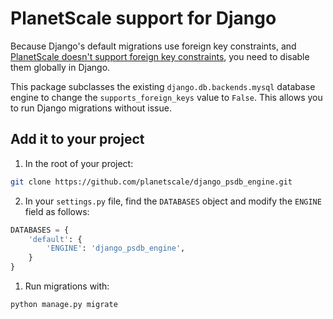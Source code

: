 # PlanetScale support for Django

Because Django's default migrations use foreign key constraints, and [PlanetScale doesn't support foreign key constraints](https://docs.planetscale.com/learn/operating-without-foreign-key-constraints), you need to disable them globally in Django.

This package subclasses the existing `django.db.backends.mysql` database engine to change the `supports_foreign_keys` value to `False`. This allows you to run Django migrations without issue.

## Add it to your project

1. In the root of your project:

```bash
git clone https://github.com/planetscale/django_psdb_engine.git
```

2. In your `settings.py` file, find the `DATABASES` object and modify the `ENGINE` field as follows:

```py
DATABASES = {
    'default': {
        'ENGINE': 'django_psdb_engine',
    }
}
```

1. Run migrations with:

```bash
python manage.py migrate
```
